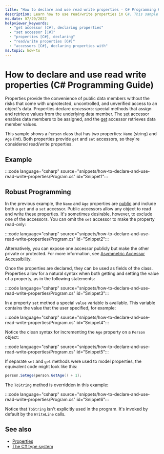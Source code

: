 ```yaml
---
title: "How to declare and use read write properties - C# Programming Guide"
description: Learn how to use read/write properties in C#. This sample includes two properties, each of which has get and set accessors, so the properties are read/write.
ms.date: 07/29/2022
helpviewer_keywords: 
  - "get accessor [C#], declaring properties"
  - "set accessor [C#]"
  - "properties [C#], declaring"
  - "read/write properties [C#]"
  - "accessors [C#], declaring properties with"
ms.topic: how-to
---
```

# How to declare and use read write properties (C# Programming Guide)

Properties provide the convenience of public data members without the risks that come with unprotected, uncontrolled, and unverified access to an object's data. Properties declare *accessors*: special methods that assign and retrieve values from the underlying data member. The [set](../../language-reference/keywords/set.md) accessor enables data members to be assigned, and the [get](../../language-reference/keywords/get.md) accessor retrieves data member values.

This sample shows a `Person` class that has two properties: `Name` (string) and `Age` (int). Both properties provide `get` and `set` accessors, so they're considered read/write properties.

## Example

:::code language="csharp" source="snippets/how-to-declare-and-use-read-write-properties/Program.cs" id="Snippet1":::
  
## Robust Programming

In the previous example, the `Name` and `Age` properties are [public](../../language-reference/keywords/public.md) and include both a `get` and a `set` accessor. Public accessors allow any object to read and write these properties. It's sometimes desirable, however, to exclude one of the accessors. You can omit the `set` accessor to make the property read-only:

:::code language="csharp" source="snippets/how-to-declare-and-use-read-write-properties/Program.cs" id="Snippet2":::

Alternatively, you can expose one accessor publicly but make the other private or protected. For more information, see [Asymmetric Accessor Accessibility](./restricting-accessor-accessibility.md).

Once the properties are declared, they can be used as fields of the class. Properties allow for a natural syntax when both getting and setting the value of a property, as in the following statements:

:::code language="csharp" source="snippets/how-to-declare-and-use-read-write-properties/Program.cs" id="Snippet3":::

In a property `set` method a special `value` variable is available. This variable contains the value that the user specified, for example:

:::code language="csharp" source="snippets/how-to-declare-and-use-read-write-properties/Program.cs" id="Snippet4":::

Notice the clean syntax for incrementing the `Age` property on a `Person` object:

:::code language="csharp" source="snippets/how-to-declare-and-use-read-write-properties/Program.cs" id="Snippet5":::

If separate `set` and `get` methods were used to model properties, the equivalent code might look like this:

```csharp
person.SetAge(person.GetAge() + 1);
```

The `ToString` method is overridden in this example:

:::code language="csharp" source="snippets/how-to-declare-and-use-read-write-properties/Program.cs" id="Snippet6":::

Notice that `ToString` isn't explicitly used in the program. It's invoked by default by the `WriteLine` calls.

## See also

- [Properties](./properties.md)
- [The C# type system](../../fundamentals/types/index.md)
